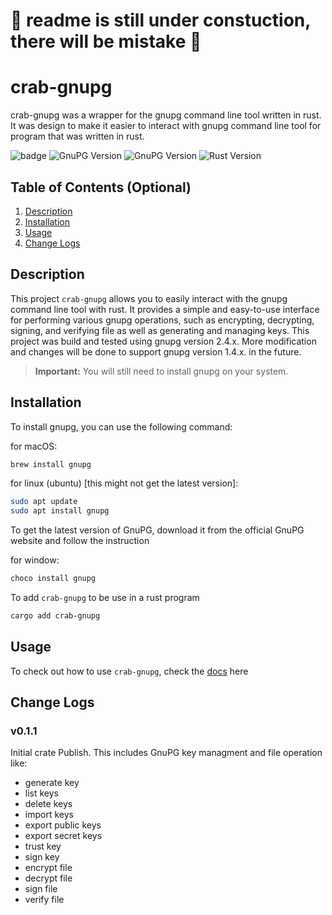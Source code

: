 # 🚧 readme is still under constuction, there will be mistake 🚧

# crab-gnupg

crab-gnupg was a wrapper for the gnupg command line tool written in rust. 
It was design to make it easier to interact with gnupg command line tool for program that was written in rust.

![badge](https://img.shields.io/badge/License-MIT-blue.svg)
![GnuPG Version](https://img.shields.io/badge/gnupg-2.4.x-green)
![GnuPG Version](https://img.shields.io/badge/gnupg-1.4.x-green)
![Rust Version](https://img.shields.io/badge/rust-1.82.0-blue)


## Table of Contents (Optional)
1. [Description](#description)
2. [Installation](#installation)
3. [Usage](#usage)
4. [Change Logs](#change-logs)

## Description
This project ``crab-gnupg`` allows you to easily interact with the gnupg command line tool with rust. It provides a simple and easy-to-use interface for performing various gnupg operations, such as encrypting, decrypting, signing, and verifying file as well as generating and managing keys. This project was build and tested using gnupg version 2.4.x. More modification and changes will be done to support gnupg version 1.4.x. in the future.
> **Important:** You will still need to install gnupg on your system.

## Installation
To install gnupg, you can use the following command:

for macOS:
```bash
brew install gnupg
```

for linux (ubuntu) [this might not get the latest version]:
```bash
sudo apt update
sudo apt install gnupg
```
To get the latest version of GnuPG, download it from the official GnuPG website and follow the instruction

for window:
```bash
choco install gnupg
```

To add ``crab-gnupg`` to be use in a rust program
```bash
cargo add crab-gnupg
```

## Usage
To check out how to use ``crab-gnupg``, check the [docs](docs/usage.md) here

## Change Logs
### v0.1.1
Initial crate Publish. This includes GnuPG key managment and file operation like:

- generate key
- list keys
- delete keys
- import keys
- export public keys
- export secret keys
- trust key
- sign key
- encrypt file
- decrypt file
- sign file
- verify file